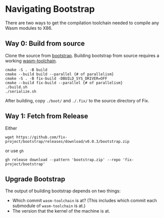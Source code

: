 # Navigating Bootstrap
There are two ways to get the compilation toolchain needed to compile any Wasm
modules to X86.

## Way 0: Build from source
Clone the source from [bootstrap](https://github.com/fix-project/bootstrap).
Building bootstrap from source requires a working
[wasm-toolchain](https://github.com/fix-project/wasm-toolchain).
```
cmake -S . -B build
cmake --build build --parallel {# of parallelism}
cmake -S . -B fix-build -DBUILD_SYS_DRIVER=OFF
cmake --build fix-build --parallel {# of parallelism}
./build.sh
./serialize.sh
```
After building, copy `./boot/` and `./.fix/` to the source directory of Fix.

## Way 1: Fetch from Release
Either
```
wget https://github.com/fix-project/bootstrap/releases/download/v0.0.3/bootstrap.zip
```
or use `gh`
```
gh release download --pattern 'bootstrap.zip' --repo 'fix-project/bootstrap'
```

## Upgrade Bootstrap
The output of building bootstrap depends on two things:
* Which commit `wasm-toolchain` is at? (This includes which commit each
  submodule of `wasm-toolchain` is at.)
* The version that the kernel of the machine is at.
